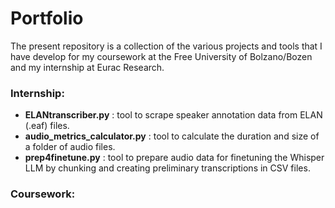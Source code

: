 # Portfolio
The present repository is a collection of the various projects and tools that I have develop for my coursework at the Free University of Bolzano/Bozen and my internship at Eurac Research.

### Internship:
* **ELANtranscriber.py** : tool to scrape speaker annotation data from ELAN (.eaf) files.
* **audio_metrics_calculator.py** : tool to calculate the duration and size of a folder of audio files.
* **prep4finetune.py** : tool to prepare audio data for finetuning the Whisper LLM by chunking and creating preliminary transcriptions in CSV files.

### Coursework:
